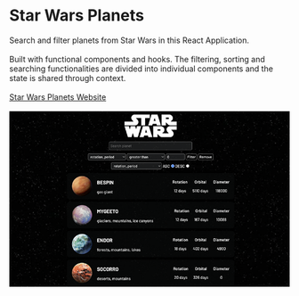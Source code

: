 # Star Wars Planets
Search and filter planets from Star Wars in this React Application.
<br>
<br>
Built with functional components and hooks. The filtering, sorting and searching functionalities are divided into individual components and the state is shared through context.
<br>
<br>
<a href="https://fkrein1.github.io/starwars-planets">Star Wars Planets Website</a>
</br>
</br>
<img src="./starwars.png" alt="image of star wars app" />